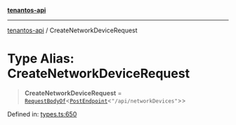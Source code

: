 [**tenantos-api**](../README.md)

***

[tenantos-api](../globals.md) / CreateNetworkDeviceRequest

# Type Alias: CreateNetworkDeviceRequest

> **CreateNetworkDeviceRequest** = [`RequestBodyOf`](RequestBodyOf.md)\<[`PostEndpoint`](PostEndpoint.md)\<`"/api/networkDevices"`\>\>

Defined in: [types.ts:650](https://github.com/shadmanZero/tenantos-api/blob/1c7b7035084787c8e7500a348d67d47efa9ca53a/src/types.ts#L650)
